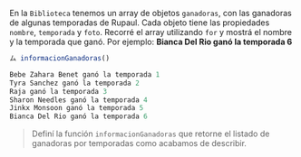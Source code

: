 En la `Biblioteca` tenemos un array de objetos `ganadoras`, con las ganadoras de algunas temporadas de Rupaul. Cada objeto tiene las propiedades `nombre`, `temporada` y `foto`.
Recorré el array utilizando `for` y mostrá el nombre y la temporada que ganó. Por ejemplo: **Bianca Del Rio ganó la temporada 6**

```js
ム informacionGanadoras()

Bebe Zahara Benet ganó la temporada 1
Tyra Sanchez ganó la temporada 2
Raja ganó la temporada 3
Sharon Needles ganó la temporada 4
Jinkx Monsoon ganó la temporada 5
Bianca Del Rio ganó la temporada 6
```

> Definí la función `informacionGanadoras` que retorne el listado de ganadoras por temporadas como acabamos de describir.